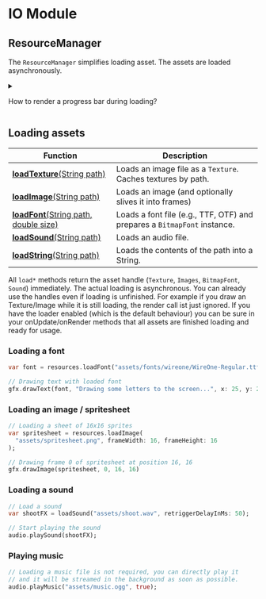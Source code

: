 # IO Module

## ResourceManager

The `ResourceManager` simplifies loading asset. The assets are loaded asynchronously.

<details>
<summary>

How to render a progress bar during loading?

</summary>
<content>

You have to do nothing. `Bullseye2D` has a default loading and progress indicator. 

When assets are being loaded the the App's [onLoading](../bullseye2d/App/onLoading.html) method gets called 
instead of [onUpdate](../bullseye2d/App/onUpdate.html) and [onRender](../bullseye2d/App/onRender.html) (you can disable this behaviour by setting
[loader.isEnabled](../bullseye2d/Loader/isEnabled.html) to `false`.)

The base [App]() class has already a default implementation, but you can create your own loader by overwriting the [onLoading](../bullseye2d/App/onLoading.html) method.

  </content>
</details>


## Loading assets

| Function | Description|
|---|---|
| [**loadTexture**(String path)](../bullseye2d/ResourceManager/loadTexture.html) | Loads an image file as a `Texture`. Caches textures by path. |
| [**loadImage**(String path)](../bullseye2d/ResourceManager/loadImage.html) | Loads an image (and optionally slives it into frames) |
| [**loadFont**(String path, double size)](../bullseye2d/ResourceManager/loadFont.html) | Loads a font file (e.g., TTF, OTF) and prepares a `BitmapFont` instance. |
| [**loadSound**(String path)](../bullseye2d/ResourceManager/loadSound.html) | Loads an audio file. |
| [**loadString**(String path)](../bullseye2d/ResourceManager/loadFile.html) | Loads the contents of the path into a String. |

All `load*` methods return the asset handle (`Texture`, `Images`, `BitmapFont`, `Sound`) immediately. 
The actual loading is asynchronous. You can already use the handles even if loading is unfinished. 
For example if you draw an Texture/Image while it is still loading, the render call ist just ignored. 
If you have the loader enabled (which is the default behaviour) you can be sure in your onUpdate/onRender 
methods that all assets are finished loading and ready for usage.

### Loading a font

```dart
var font = resources.loadFont("assets/fonts/wireone/WireOne-Regular.ttf", 196);

// Drawing text with loaded font
gfx.drawText(font, "Drawing some letters to the screen...", x: 25, y: 25);
```

### Loading an image / spritesheet

```dart
// Loading a sheet of 16x16 sprites
var spritesheet = resources.loadImage(
  "assets/spritesheet.png", frameWidth: 16, frameHeight: 16
);

// Drawing frame 0 of spritesheet at position 16, 16
gfx.drawImage(spritesheet, 0, 16, 16)
```


### Loading a sound

```dart
// Load a sound
var shootFX = loadSound("assets/shoot.wav", retriggerDelayInMs: 50);

// Start playing the sound
audio.playSound(shootFX);
```

### Playing music

```dart
// Loading a music file is not required, you can directly play it
// and it will be streamed in the background as soon as possible.
audio.playMusic("assets/music.ogg", true);
```
